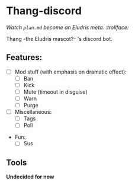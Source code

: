 # Thang-discord

*Watch `plan.md` become an Eludris meta. :trollface:*

Thang -the Eludris mascot?- 's discord bot.

## Features:

- [ ] Mod stuff (with emphasis on dramatic effect):
  - [ ] Ban
  - [ ] Kick
  - [ ] Mute (timeout in disguise)
  - [ ] Warn
  - [ ] Purge
- [ ] Miscellaneous:
  - [ ] Tags
  - [ ] Poll
- Fun:
  - [ ] Sus

## Tools

**Undecided for now**
